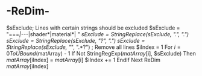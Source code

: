# -ReDim-
$sExclude; Lines with certain strings should be excluded $sExclude = "===*|---*|shader*|material*| *" $sExclude = StringReplace($sExclude, ".", "\.") $sExclude = StringReplace($sExclude, "?", ".") $sExclude = StringReplace($sExclude, "*", ".*?")  ; Remove all lines  $iIndex = 1 For $i = 0 To UBound($matArray) - 1     If Not StringRegExp($matArray[$i], $sExclude) Then         $matArray[$iIndex] = $matArray[$i]         $iIndex += 1     EndIf Next ReDim $matArray[$iIndex]
